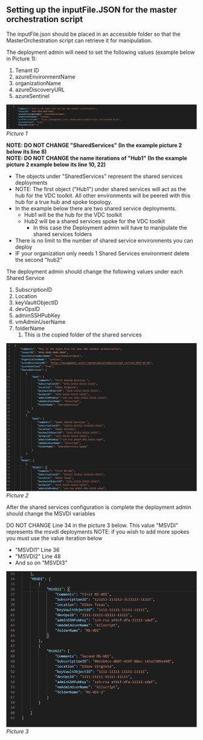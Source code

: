 ## Setting up the inputFile.JSON for the master orchestration script

The inputFile.json should be placed in an accessible folder so that the MasterOrchestration script can retrieve it for manipulation.

The deployment admin will need to set the following values (example below in Picture 1):
1. Tenant ID
2. azureEnvironmentName 
3. organizationName
4. azureDiscoveryURL
5. azureSentinel

![Picture 1](/images/input_file_ex.png)
*Picture 1*

**NOTE: DO NOT CHANGE  "SharedServices" (In the example picture 2 below its line 8)**  
**NOTE: DO NOT CHANGE the name iterations of "Hub1" (In the example picture 2 example below its line 10, 22)**
- The objects under "SharedServices" represent the shared services deployments 
- NOTE: The first object ("Hub1") under shared services will act as the hub for the VDC toolkit. All other environments will be peered with this hub for a true hub and spoke topology.
- In the example below there are two shared service deployments. 
    - Hub1 will be the hub for the VDC toolkit
	- Hub2 will be a shared services spoke for the VDC toolkit  
	    - In this case the Deployment admin will have to manipulate the shared services folders 
- There is no limit to the number of shared service environments you can deploy
- IF your organization only needs 1 Shared Services environment delete the second "hub2"

The deployment admin should change the following values under each Shared Service 
1. SubscriptionID
2. Location
3. keyVaultObjectID
4. devOpsID
5. adminSSHPubKey
6. vmAdminUserName
7. folderName
    1. This is the copied folder of the shared services

![Picture 2](/images/input_file_ex2.png)
*Picture 2*

After the shared services configuration is complete the deployment admin should change the MSVDI variables

DO NOT CHANGE Line 34 in the picture 3 below. This value "MSVDI" represents the msvdi deployments
NOTE: if you wish to add more spokes you must use the value iteration below
- "MSVDI1" Line 36
- "MSVDI2" Line 48
- And so on "MSVDI3"

![Picture 3](/images/input_file_ex3.png)  
*Picture 3*


